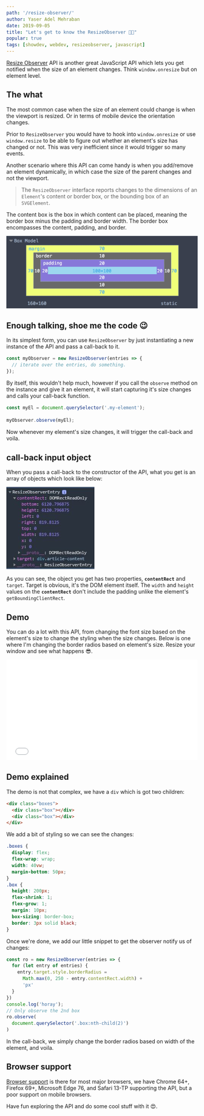```yaml
---
path: '/resize-observer/'
author: Yaser Adel Mehraban
date: 2019-09-05
title: "Let's get to know the ResizeObserver 👋🏼"
popular: true
tags: [showdev, webdev, resizeobserver, javascript]
---
```


[Resize Observer](https://developer.mozilla.org/en-US/docs/Web/API/ResizeObserver) API is another great JavaScript API which lets you get notified when the size of an element changes. Think `window.onresize` but on element level.

<!--more-->

## The what

The most common case when the size of an element could change is when the viewport is resized. Or in terms of mobile device the orientation changes.

Prior to `ResizeObserver` you would have to hook into `window.onresize` or use `window.resize` to be able to figure out whether an element's size has changed or not. This was very inefficient since it would trigger so many events.

Another scenario where this API can come handy is when you add/remove an element dynamically, in which case the size of the parent changes and not the viewport.

>The `ResizeObserver` interface reports changes to the dimensions of an `Element`'s content or border box, or the bounding box of an `SVGElement`.

The content box is the box in which content can be placed, meaning the border box minus the padding and border width. The border box encompasses the content, padding, and border.

![Box model](./box-model.png)

## Enough talking, shoe me the code 😉

In its simplest form, you can use `ResizeObserver` by just instantiating a new instance of the API and pass a call-back to it.

```js
const myObserver = new ResizeObserver(entries => {
  // iterate over the entries, do something.
});
```

By itself, this wouldn't help much, however if you call the `observe` method on the instance and give it an element, it will start capturing it's size changes and calls your call-back function.

```js
const myEl = document.querySelector('.my-element');

myObserver.observe(myEl);
```

Now whenever my element's size changes, it will trigger the call-back and voila.

## call-back input object

When you pass a call-back to the constructor of the API, what you get is an array of objects which look like below:

![ResizeObserver Entry](./resizeobserverentry.JPG)

As you can see, the object you get has two properties, **`contentRect`** and `target`. Target is obvious, it's the DOM element itself. The `width` and `height` values on the **`contentRect`** don't include the padding unlike the element's `getBoundingClientRect`.

## Demo

You can do a lot with this API, from changing the font size based on the element's size to change the styling when the size changes. Below is one where I'm changing the border radios based on element's size. Resize your window and see what happens 😎.

<iframe height="265" style="width: 100%;" scrolling="no" title="ResizeObserver" src="//codepen.io/yashints/embed/QWLaMej/?height=265&theme-id=0&default-tab=js,result" frameborder="no" allowtransparency="true" allowfullscreen="true">
  See the Pen <a href='https://codepen.io/yashints/pen/QWLaMej/'>ResizeObserver</a> by Yaser Adel Mehraban
  (<a href='https://codepen.io/yashints'>@yashints</a>) on <a href='https://codepen.io'>CodePen</a>.
</iframe>

## Demo explained

The demo is not that complex, we have a `div` which is got two children:

```html
<div class="boxes">
  <div class="box"></div>
  <div class="box"></div>
</div>
```

We add a bit of styling so we can see the changes:

```css
.boxes {
  display: flex;
  flex-wrap: wrap;
  width: 40vw;
  margin-bottom: 50px;
}
.box {
  height: 200px;
  flex-shrink: 1;
  flex-grow: 1;
  margin: 10px;
  box-sizing: border-box;
  border: 3px solid black;
}
```

Once we're done, we add our little snippet to get the observer notify us of changes:

```js
const ro = new ResizeObserver(entries => {
  for (let entry of entries) {
    entry.target.style.borderRadius =
      Math.max(0, 250 - entry.contentRect.width) +
      'px'
  }
})
console.log('horay');
// Only observe the 2nd box
ro.observe(
  document.querySelector('.box:nth-child(2)')
)
```

In the call-back, we simply change the border radios based on width of the element, and voila.

## Browser support

[Browser support](https://caniuse.com/#feat=resizeobserver) is there for most major browsers, we have Chrome 64+, Firefox 69+, Microsoft Edge 76, and Safari 13-TP supporting the API, but a poor support on mobile browsers.

Have fun exploring the API and do some cool stuff with it 😍.

